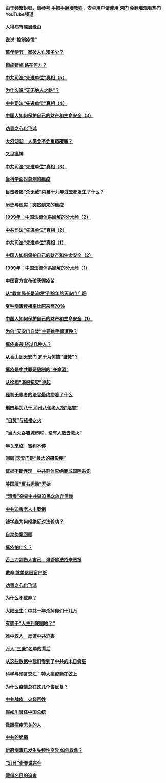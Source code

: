 #### 由于频繁封锁，请参考 [手把手翻墙教程](https://github.com/gfw-breaker/guides/wiki/)，安卓用户请使用 [网门](https://github.com/gfw-breaker/nogfw/blob/master/dl.md?t=02222300) 免翻墙观看热门YouTube频道 

#### [人得病有深层缘由](../pages/19/420864.md?t=02222300) 

#### [说说“控制疫情”](../pages/19/420831.md?t=02222300) 

#### [离年傍节　家破人亡知多少？](../pages/19/420563.md?t=02222300) 

#### [措施错施  路在何方？](../pages/19/420076.md?t=02222300) 

#### [中共司法“先进单位”真相（5）](../pages/19/419453.md?t=02222300) 

#### [为什么说“天无绝人之路”？](../pages/19/419618.md?t=02222300) 

#### [中共司法“先进单位”真相（4）](../pages/19/419452.md?t=02222300) 

#### [中国人如何保护自己的财产和生命安全（3）](../pages/19/419405.md?t=02222300) 

#### [劝善之心化飞鸿](../pages/19/418758.md?t=02222300) 

#### [大疫汹汹　人类会不会重蹈覆辙？](../pages/19/419691.md?t=02222300) 

#### [又见瘟神](../pages/19/419225.md?t=02222300) 

#### [中共司法“先进单位”真相（3）](../pages/19/419451.md?t=02222300) 

#### [当科学面对莫测的瘟疫](../pages/19/419625.md?t=02222300) 

#### [目击者揭“杀无赦”内幕十九年过去都发生了什么？](../pages/19/419617.md?t=02222300) 

#### [历史与现实：突然到来的瘟疫](../pages/19/419619.md?t=02222300) 

#### [1999年：中国法律体系崩解的分水岭（2）](../pages/19/419455.md?t=02222300) 

#### [中共司法“先进单位”真相（2）](../pages/19/419450.md?t=02222300) 

#### [中共司法“先进单位”真相（1）](../pages/19/419449.md?t=02222300) 

#### [中国人如何保护自己的财产和生命安全（2）](../pages/19/419404.md?t=02222300) 

#### [1999年：中国法律体系崩解的分水岭（1）](../pages/19/419454.md?t=02222300) 

#### [中国官方宣布破获假疫苗](../pages/19/419504.md?t=02222300) 

#### [从“教育局长是流氓”到蛇年的天安门广场](../pages/19/419470.md?t=02222300) 

#### [变种病毒传播率比原来高70％](../pages/19/419456.md?t=02222300) 

#### [中国人如何保护自己的财产和生命安全（1）](../pages/19/419403.md?t=02222300) 

#### [为何“天安门自焚”主要推手都遭殃？](../pages/19/419348.md?t=02222300) 

#### [瘟疫来袭 绕过几种人？](../pages/19/419349.md?t=02222300) 

#### [从香山到天安门 罗干为何搞“自焚”？](../pages/19/419270.md?t=02222300) 

#### [瘟疫是中共罪恶酿制的“夺命酒”](../pages/19/419223.md?t=02222300) 

#### [从徐栩“消极抗灾”说起](../pages/19/419224.md?t=02222300) 

#### [诬判无辜者的法官最终捞着了什么](../pages/19/419268.md?t=02222300) 

#### [刑四年罚八千 泸州八旬老人指“陷害”](../pages/19/419232.md?t=02222300) 

#### [“自焚”与插播之火](../pages/19/419226.md?t=02222300) 

#### [“当大火吞噬城市时，没有人敢去救火”](../pages/19/419077.md?t=02222300) 

#### [年关来临　冤判不停](../pages/19/419093.md?t=02222300) 

#### [回顾|天安门是“最大的摄影棚”](../pages/19/380866.md?t=02222300) 

#### [证据不断浮现　中共群体灭绝罪成国际共识](../pages/19/419031.md?t=02222300) 

#### [美国版“反右运动”开始](../pages/19/419030.md?t=02222300) 

#### [“清零”突显中共逼迫民众放弃信仰](../pages/19/418995.md?t=02222300) 

#### [中共迫害老人十案例](../pages/19/418831.md?t=02222300) 

#### [钱学森为何拒绝反对法轮功？](../pages/19/418905.md?t=02222300) 

#### [自焚伪案回顾](../pages/19/418799.md?t=02222300) 

#### [瘟疫怕什么？](../pages/19/418800.md?t=02222300) 

#### [舌上刀剑伤人害己　诽谤佛法招来恶报](../pages/19/418731.md?t=02222300) 

#### [救命 就差这层窗户纸](../pages/19/418706.md?t=02222300) 

#### [劝善之心化飞鸿](../pages/19/416766.md?t=02222300) 

#### [为什么不放弃？](../pages/19/418691.md?t=02222300) 

#### [大陆医生：中共一年杀掉你们十几万](../pages/19/418670.md?t=02222300) 

#### [有感于“人生到底图啥？”](../pages/19/418624.md?t=02222300) 

#### [难中救人　反遭中共迫害](../pages/19/418414.md?t=02222300) 

#### [万人“三退”名单的背后](../pages/19/418505.md?t=02222300) 

#### [从这些数据中我们看到了中共的末日疯狂](../pages/19/418420.md?t=02222300) 

#### [科学与预言交汇：特大瘟疫箭在弦上](../pages/19/418266.md?t=02222300) 

#### [为什么疫情总在这几个省反复？](../pages/19/418219.md?t=02222300) 

#### [中共战疫　火烧百姓](../pages/19/418220.md?t=02222300) 

#### [假如川普任中国总统](../pages/19/418174.md?t=02222300) 

#### [做跟瘟疫无关的人](../pages/19/418171.md?t=02222300) 

#### [中共的脆弱](../pages/19/418196.md?t=02222300) 

#### [新冠病毒已发生失控性变异 如何救急？](../pages/19/418032.md?t=02222300) 

#### [“幻日”奇景说古今](../pages/19/418033.md?t=02222300) 

#### [假借名目的迫害](../pages/19/418055.md?t=02222300) 

